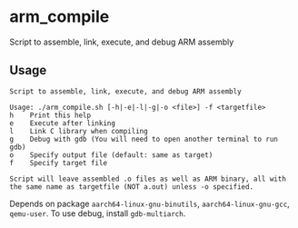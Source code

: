 # arm_compile

Script to assemble, link, execute, and debug ARM assembly

## Usage

```
Script to assemble, link, execute, and debug ARM assembly

Usage: ./arm_compile.sh [-h|-e|-l|-g|-o <file>] -f <targetfile>
h    Print this help
e    Execute after linking
l    Link C library when compiling
g    Debug with gdb (You will need to open another terminal to run gdb)
o    Specify output file (default: same as target)
f    Specify target file

Script will leave assembled .o files as well as ARM binary, all with the same name as targetfile (NOT a.out) unless -o specified.
```

Depends on package `aarch64-linux-gnu-binutils`, `aarch64-linux-gnu-gcc`, `qemu-user`. To use debug, install `gdb-multiarch`.
